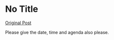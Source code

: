 # No Title

[Original Post](https://discourse.onlinedegree.iitm.ac.in/t/164277/44)

<p>Please give the date, time and agenda also please.</p>
